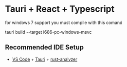 # Tauri + React + Typescript

for windows 7 support you must compile with this comand 

tauri build --target i686-pc-windows-msvc

## Recommended IDE Setup

- [VS Code](https://code.visualstudio.com/) + [Tauri](https://marketplace.visualstudio.com/items?itemName=tauri-apps.tauri-vscode) + [rust-analyzer](https://marketplace.visualstudio.com/items?itemName=rust-lang.rust-analyzer)

